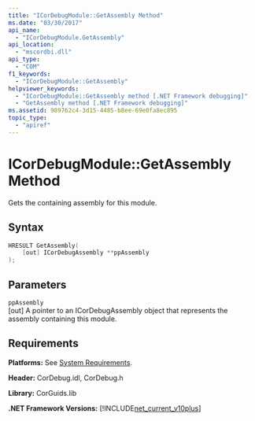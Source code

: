 ```yaml
---
title: "ICorDebugModule::GetAssembly Method"
ms.date: "03/30/2017"
api_name: 
  - "ICorDebugModule.GetAssembly"
api_location: 
  - "mscordbi.dll"
api_type: 
  - "COM"
f1_keywords: 
  - "ICorDebugModule::GetAssembly"
helpviewer_keywords: 
  - "ICorDebugModule::GetAssembly method [.NET Framework debugging]"
  - "GetAssembly method [.NET Framework debugging]"
ms.assetid: 989762c4-3d15-4485-b8ee-69e0fa8ec895
topic_type: 
  - "apiref"
---
```

# ICorDebugModule::GetAssembly Method
Gets the containing assembly for this module.  
  
## Syntax  
  
```cpp  
HRESULT GetAssembly(  
    [out] ICorDebugAssembly **ppAssembly  
);  
```  
  
## Parameters  
 `ppAssembly`  
 [out] A pointer to an ICorDebugAssembly object that represents the assembly containing this module.  
  
## Requirements  
 **Platforms:** See [System Requirements](../../get-started/system-requirements.md).  
  
 **Header:** CorDebug.idl, CorDebug.h  
  
 **Library:** CorGuids.lib  
  
 **.NET Framework Versions:** [!INCLUDE[net_current_v10plus](../../../../includes/net-current-v10plus-md.md)]
